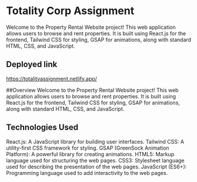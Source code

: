 # Totality Corp Assignment
Welcome to the Property Rental Website project! This web application allows users to browse and rent properties. It is built using React.js for the frontend, Tailwind CSS for styling, GSAP for animations, along with standard HTML, CSS, and JavaScript.

## Deployed link
https://totalityassignment.netlify.app/

##Overview
Welcome to the Property Rental Website project! This web application allows users to browse and rent properties. It is built using React.js for the frontend, Tailwind CSS for styling, GSAP for animations, along with standard HTML, CSS, and JavaScript.

## Technologies Used

React.js: A JavaScript library for building user interfaces.
Tailwind CSS: A utility-first CSS framework for styling.
GSAP (GreenSock Animation Platform): A powerful library for creating animations.
HTML5: Markup language used for structuring the web pages.
CSS3: Stylesheet language used for describing the presentation of the web pages.
JavaScript (ES6+): Programming language used to add interactivity to the web pages.
